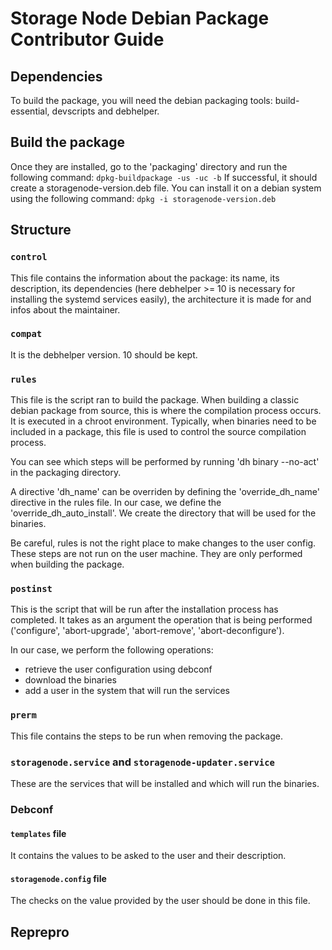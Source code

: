 # Storage Node Debian Package Contributor Guide

## Dependencies
To build the package, you will need the debian packaging tools: build-essential, devscripts and debhelper.

## Build the package
Once they are installed, go to the 'packaging' directory and run the following command:
`
dpkg-buildpackage -us -uc -b
`
If successful, it should create a storagenode-version.deb file. You can install it on a debian system using the following command:
`
dpkg -i storagenode-version.deb
`

## Structure

### `control`
This file contains the information about the package: its name, its description, its dependencies (here debhelper >= 10 is necessary for installing the systemd services easily),
the architecture it is made for and infos about the maintainer.

### `compat`
It is the debhelper version. 10 should be kept.

### `rules`
This file is the script ran to build the package. When building a classic debian package from source, this is where the compilation process occurs. It is executed in a chroot environment. Typically, when binaries need to be included in a package, this file is used to control the source compilation process.

You can see which steps will be performed by running 'dh binary --no-act' in the packaging directory.

A directive 'dh_name' can be overriden by defining the 'override_dh_name' directive in the rules file.
In our case, we define the 'override_dh_auto_install'. We create the directory that will be used for the binaries.

Be careful, rules is not the right place to make changes to the user config. These steps are not run on the user machine. They are only performed when building the package.

### `postinst`
This is the script that will be run after the installation process has completed. It takes as an argument the operation that is being performed ('configure', 'abort-upgrade', 'abort-remove', 'abort-deconfigure').

In our case, we perform the following operations:
- retrieve the user configuration using debconf
- download the binaries
- add a user in the system that will run the services

### `prerm`
This file contains the steps to be run when removing the package.

### `storagenode.service` and `storagenode-updater.service`
These are the services that will be installed and which will run the binaries.

### Debconf
#### `templates` file
It contains the values to be asked to the user and their description. 

#### `storagenode.config` file
The checks on the value provided by the user should be done in this file.

## Reprepro


